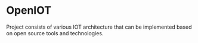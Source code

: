 # OpenIOT
Project consists of various IOT architecture that can be implemented based on open source tools and technologies.
